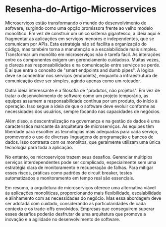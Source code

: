 # Resenha-do-Artigo-Microsservices

Microserviços estão transformando o mundo do desenvolvimento de software, surgindo como uma opção promissora frente ao velho modelo monolítico. Em vez de construir um único sistema gigantesco, a ideia aqui é fragmentar as aplicações em serviços menores e independentes, que se comunicam por APIs. Esta estratégia não só facilita a organização do código, mas também torna a manutenção e a escalabilidade mais simples.
Transformar um monólito em microserviços não é tarefa fácil. As interações entre os componentes exigem um gerenciamento cuidadoso. Muitas vezes, a clareza nas responsabilidades e na comunicação entre serviços se perde. É aí que entra o conceito de "smart endpoints and dumb pipes". A lógica deve se concentrar nos serviços (endpoints), enquanto a infraestrutura de comunicação deve ser simples, agindo apenas como um roteador.

Outra ideia interessante é a filosofia de "produtos, não projetos". Em vez de tratar o desenvolvimento de software como um projeto temporário, as equipes assumem a responsabilidade contínua por um produto, do início à operação. Isso segue a ideia de que o software deve evoluir conforme as necessidades dos usuários, sempre focando nas capacidades de negócios.

Além disso, a descentralização na governança e na gestão de dados é uma característica marcante da arquitetura de microserviços. As equipes têm liberdade para escolher as tecnologias mais adequadas para cada serviço, promovendo o uso de diversas linguagens de programação e bancos de dados. Isso contrasta com os monolitos, que geralmente utilizam uma única tecnologia para toda a aplicação.

No entanto, os microserviços trazem seus desafios. Gerenciar múltiplos serviços interdependentes pode ser complicado, especialmente sem uma estratégia clara de monitoramento e recuperação de falhas. Para mitigar esses riscos, práticas como padrões de circuit breaker, testes automatizados e monitoramento em tempo real são essenciais.

Em resumo, a arquitetura de microserviços oferece uma alternativa viável às aplicações monolíticas, proporcionando mais flexibilidade, escalabilidade e alinhamento com as necessidades do negócio. Mas essa abordagem deve ser adotada com cuidado, considerando as particularidades de cada contexto e os trade-offs envolvidos. Empresas que conseguirem superar esses desafios poderão desfrutar de uma arquitetura que promove a inovação e a agilidade no desenvolvimento de software.
